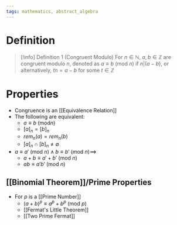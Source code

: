 ```yaml
---
tags: mathematics, abstract_algebra
---
```


# Definition

> [!info] Definition 1 (Congruent Modulo)
> For $n \in \mathbb{N}$, $a, b \in \mathbb{Z}$ are congruent modulo $n$, denoted as $a \equiv b\ (\text{mod}\ n)$ if $n | (a - b)$, or alternatively, $tn = a - b$ for some $t \in \mathbb{Z}$

# Properties

- Congruence is an [[Equivalence Relation]]
- The following are equivalent:
	- $a \equiv b\ (\text{mod} n)$
	- $[a]_n = [b]_n$
	- $rem_n(a) = rem_n(b)$
	- $[a]_n \cap [b]_n \neq \emptyset$
- $a \equiv a'\ (\text{mod}\ n) \land b \equiv b'\ (\text{mod}\ n) \implies$
	- $a + b \equiv a' + b'\ (\text{mod}\ n)$
	- $ab \equiv a'b'\ (\text{mod}\ n)$

## [[Binomial Theorem]]/Prime Properties
- For $p$ is a [[Prime Number]]
	- $(a + b)^p \equiv a^p + b^p\ (\text{mod}\ p)$
	- [[Fermat's Little Theorem]]
	- [[Two Prime Fermat]]